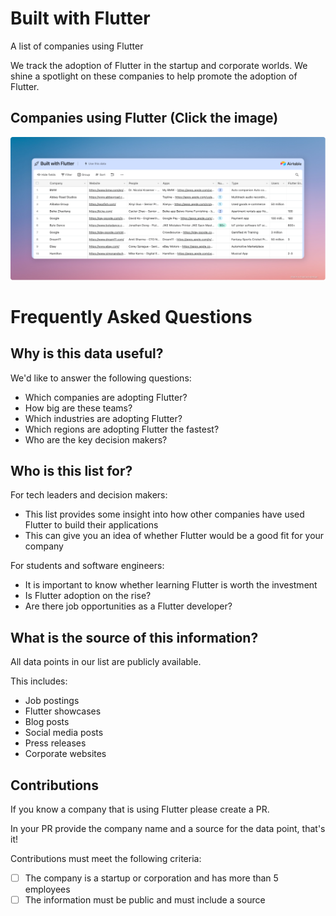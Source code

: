# Built with Flutter

A list of companies using Flutter

We track the adoption of Flutter in the startup and corporate worlds. We shine a spotlight on these companies to help promote the adoption of Flutter.

## Companies using Flutter (Click the image)
[<img src="./assets/built-with-flutter.png">](https://airtable.com/shrWbHM5xvmZqpchV/tblCCKrEng35JdAKu)

# Frequently Asked Questions

## Why is this data useful?

We'd like to answer the following questions:
- Which companies are adopting Flutter?
- How big are these teams?
- Which industries are adopting Flutter?
- Which regions are adopting Flutter the fastest?
- Who are the key decision makers?

## Who is this list for?

For tech leaders and decision makers:
- This list provides some insight into how other companies have used Flutter to build their applications
- This can give you an idea of whether Flutter would be a good fit for your company

For students and software engineers:
- It is important to know whether learning Flutter is worth the investment
- Is Flutter adoption on the rise?
- Are there job opportunities as a Flutter developer?

## What is the source of this information?

All data points in our list are publicly available.

This includes:
- Job postings
- Flutter showcases
- Blog posts
- Social media posts
- Press releases
- Corporate websites

## Contributions

If you know a company that is using Flutter please create a PR.

In your PR provide the company name and a source for the data point, that's it!

Contributions must meet the following criteria:

- [ ] The company is a startup or corporation and has more than 5 employees
- [ ] The information must be public and must include a source